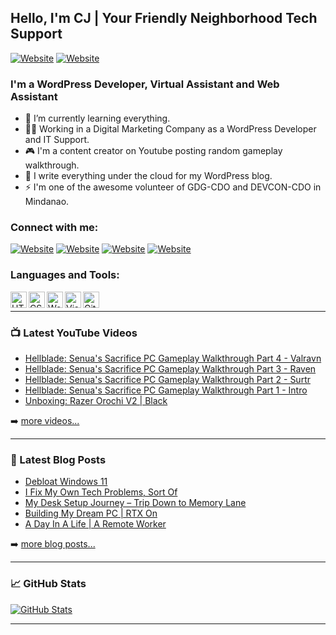 ## Hello, I'm CJ | Your Friendly Neighborhood Tech Support

[![Website](https://img.shields.io/static/v1?label=blog&message=follow&color=blue&style=for-the-badge&logo=wordpress&url=https%3A%2F%2Fthetechwolfcave.wordpress.com/)](https://thetechwolfcave.wordpress.com/)
[![Website](https://img.shields.io/static/v1?label=website&message=visit&color=blueviolet&style=for-the-badge&logo=github&url=https%3A%2F%2Fcjts15.github.io/)](https://cjts15.github.io/)

### I'm a WordPress Developer, Virtual Assistant and Web Assistant

- 🌱 I’m currently learning everything.
- 👨‍💻 Working in a Digital Marketing Company as a WordPress Developer and IT Support.
- 🎮 I'm a content creator on Youtube posting random gameplay walkthrough.
- 📝 I write everything under the cloud for my WordPress blog.
- ⚡ I'm one of the awesome volunteer of GDG-CDO and DEVCON-CDO in Mindanao.

### Connect with me:
[![Website](https://img.shields.io/badge/WordPress-21759B?style=for-the-badge&logo=wordpress&logoColor=white)][blog]
[![Website](https://img.shields.io/badge/YouTube-FF0000?style=for-the-badge&logo=youtube&logoColor=white)][youtube]
[![Website](https://img.shields.io/badge/Twitter-1DA1F2?style=for-the-badge&logo=twitter&logoColor=white)][twitter]
[![Website](https://img.shields.io/badge/LinkedIn-0A66C2?style=for-the-badge&logo=linkedin&logoColor=white)][linkedin]

### Languages and Tools:

<img align="left" alt="HTML5" width="26px" src="https://cdn.jsdelivr.net/gh/devicons/devicon/icons/html5/html5-original.svg">
<img align="left" alt="CSS" width="26px" src="https://cdn.jsdelivr.net/gh/devicons/devicon/icons/css3/css3-original.svg">
<img align="left" alt="WordPress" width="26px" src="https://cdn.jsdelivr.net/gh/devicons/devicon/icons/wordpress/wordpress-plain.svg">
<img align="left" alt="Visual Studio Code" width="26px" src="https://cdn.jsdelivr.net/gh/devicons/devicon/icons/visualstudio/visualstudio-plain.svg">
<img align="left" alt="GitHub" width="26px" src="https://cdn.jsdelivr.net/gh/devicons/devicon/icons/github/github-original.svg">

<br />

---

### 📺 Latest YouTube Videos

<!-- YOUTUBE:START -->
- [Hellblade: Senua&#39;s Sacrifice PC Gameplay Walkthrough Part 4 - Valravn](https://www.youtube.com/watch?v=XyrLG7zh-tM)
- [Hellblade: Senua&#39;s Sacrifice PC Gameplay Walkthrough Part 3 - Raven](https://www.youtube.com/watch?v=B47VS4T9z3A)
- [Hellblade: Senua&#39;s Sacrifice PC Gameplay Walkthrough Part 2 - Surtr](https://www.youtube.com/watch?v=Ua2yrttnEmg)
- [Hellblade: Senua&#39;s Sacrifice PC Gameplay Walkthrough Part 1 - Intro](https://www.youtube.com/watch?v=ykotC_-hutQ)
- [Unboxing: Razer Orochi V2 | Black](https://www.youtube.com/watch?v=pQZcDwNxI-w)
<!-- YOUTUBE:END -->

➡️ [more videos...](https://www.youtube.com/channel/UCO0VebhOX9eKVVYa1_PXnFg)

---

### 📕 Latest Blog Posts

<!-- BLOG-POST-LIST:START -->
- [Debloat Windows 11](https://thetechwolfcave.wordpress.com/2023/02/28/debloat-windows-11/)
- [I Fix My Own Tech Problems, Sort Of](https://thetechwolfcave.wordpress.com/2023/02/23/i-fix-my-own-tech-problems-sort-of/)
- [My Desk Setup Journey – Trip Down to Memory Lane](https://thetechwolfcave.wordpress.com/2023/02/18/my-desk-setup-journey-trip-down-to-memory-lane/)
- [Building My Dream PC | RTX On](https://thetechwolfcave.wordpress.com/2023/02/08/finally/)
- [A Day In A Life | A Remote Worker](https://thetechwolfcave.wordpress.com/2023/02/08/a-day-in-a-life-a-remote-worker/)
<!-- BLOG-POST-LIST:END -->

➡️ [more blog posts...](https://thetechwolfcave.wordpress.com/)

---

### 📈 GitHub Stats

[![GitHub Stats](https://github-readme-stats.vercel.app/api?username=CJTS15)](https://github.com/CJTS15)

---

[website]: https://cjts15.github.io/
[blog]: https://thetechwolfcave.wordpress.com/
[twitter]: https://twitter.com/cj_wolfy15
[youtube]: https://www.youtube.com/channel/UCO0VebhOX9eKVVYa1_PXnFg
[linkedin]: https://www.linkedin.com/in/cjsabijon/